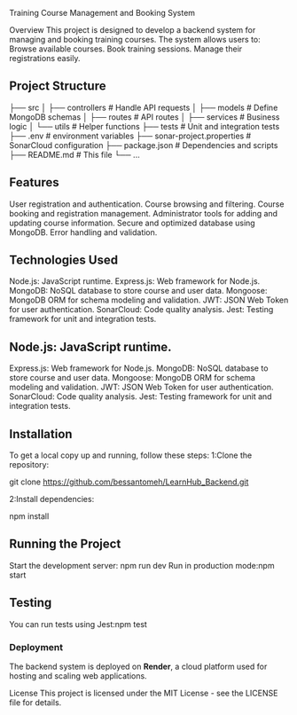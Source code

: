 Training Course Management and Booking System

Overview
This project is designed to develop a backend system for managing and booking training courses. The system allows users to:
Browse available courses.
Book training sessions.
Manage their registrations easily.

## Project Structure
├── src
│   ├── controllers      # Handle API requests
│   ├── models           # Define MongoDB schemas
│   ├── routes           # API routes
│   ├── services         # Business logic
│   └── utils            # Helper functions
├── tests                # Unit and integration tests
├── .env                 # environment variables
├── sonar-project.properties # SonarCloud configuration
├── package.json         # Dependencies and scripts
├── README.md            # This file
└── ...

## Features
User registration and authentication.
Course browsing and filtering.
Course booking and registration management.
Administrator tools for adding and updating course information.
Secure and optimized database using MongoDB.
Error handling and validation.

## Technologies Used
Node.js: JavaScript runtime.
Express.js: Web framework for Node.js.
MongoDB: NoSQL database to store course and user data.
Mongoose: MongoDB ORM for schema modeling and validation.
JWT: JSON Web Token for user authentication.
SonarCloud: Code quality analysis.
Jest: Testing framework for unit and integration tests.

## Node.js: JavaScript runtime.
Express.js: Web framework for Node.js.
MongoDB: NoSQL database to store course and user data.
Mongoose: MongoDB ORM for schema modeling and validation.
JWT: JSON Web Token for user authentication.
SonarCloud: Code quality analysis.
Jest: Testing framework for unit and integration tests.

## Installation
To get a local copy up and running, follow these steps:
1:Clone the repository:

git clone https://github.com/bessantomeh/LearnHub_Backend.git

2:Install dependencies:

npm install

## Running the Project
Start the development server: npm run dev
Run in production mode:npm start

## Testing
You can run tests using Jest:npm test

### Deployment
The backend system is deployed on **Render**, a cloud platform used for hosting and scaling web applications.

License
This project is licensed under the MIT License - see the LICENSE file for details.



